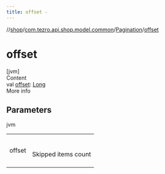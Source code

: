 ```yaml
---
title: offset -
---
```

//[shop](../../../index.md)/[com.tezro.api.shop.model.common](../index.md)/[Pagination](index.md)/[offset](offset.md)



# offset  
[jvm]  
Content  
val [offset](offset.md): [Long](https://kotlinlang.org/api/latest/jvm/stdlib/kotlin/-long/index.html)  
More info  


## Parameters  
  
jvm  
  
| | |
|---|---|
| <a name="com.tezro.api.shop.model.common/Pagination/offset/#/PointingToDeclaration/"></a>offset| <a name="com.tezro.api.shop.model.common/Pagination/offset/#/PointingToDeclaration/"></a><br><br>Skipped items count<br><br>|
  
  



